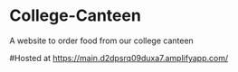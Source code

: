 # College-Canteen
A website to order food from our college canteen

#Hosted at https://main.d2dpsrq09duxa7.amplifyapp.com/

